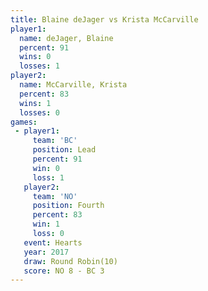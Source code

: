 ```yaml
---
title: Blaine deJager vs Krista McCarville
player1:                  
  name: deJager, Blaine   
  percent: 91             
  wins: 0                 
  losses: 1               
player2:                  
  name: McCarville, Krista
  percent: 83             
  wins: 1                 
  losses: 0               
games:
 - player1:        
     team: 'BC'    
     position: Lead
     percent: 91   
     win: 0        
     loss: 1       
   player2:          
     team: 'NO'      
     position: Fourth
     percent: 83     
     win: 1          
     loss: 0         
   event: Hearts        
   year: 2017           
   draw: Round Robin(10)
   score: NO 8 - BC 3   
---
```

